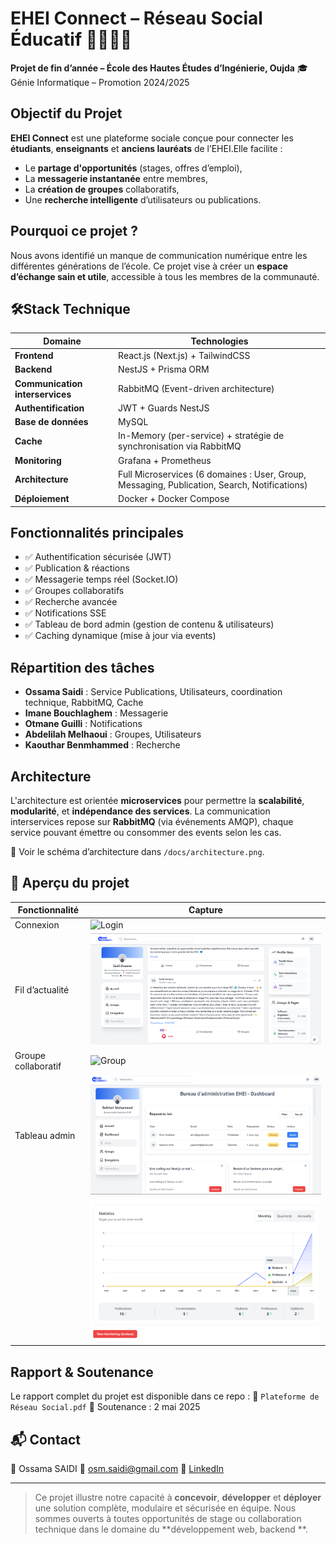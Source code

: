 # EHEI Connect – Réseau Social Éducatif 🧑‍🎓👨‍🏫

**Projet de fin d’année – École des Hautes Études d’Ingénierie, Oujda**
🎓 Génie Informatique – Promotion 2024/2025

## Objectif du Projet

**EHEI Connect** est une plateforme sociale conçue pour connecter les **étudiants**, **enseignants** et **anciens lauréats** de l’EHEI.Elle facilite :

- Le **partage d'opportunités** (stages, offres d’emploi),
- La **messagerie instantanée** entre membres,
- La **création de groupes** collaboratifs,
- Une **recherche intelligente** d’utilisateurs ou publications.

## Pourquoi ce projet ?

Nous avons identifié un manque de communication numérique entre les différentes générations de l’école.
Ce projet vise à créer un **espace d’échange sain et utile**, accessible à tous les membres de la communauté.

## 🛠Stack Technique

| Domaine                               | Technologies                                                                                 |
| ------------------------------------- | -------------------------------------------------------------------------------------------- |
| **Frontend**                    | React.js (Next.js) + TailwindCSS                                                             |
| **Backend**                     | NestJS + Prisma ORM                                                                          |
| **Communication interservices** | RabbitMQ (Event-driven architecture)                                                         |
| **Authentification**            | JWT + Guards NestJS                                                                          |
| **Base de données**            | MySQL                                                                                        |
| **Cache**                       | In-Memory (per-service) + stratégie de synchronisation via RabbitMQ                         |
| **Monitoring**                  | Grafana + Prometheus                                                                         |
| **Architecture**                | Full Microservices (6 domaines : User, Group, Messaging, Publication, Search, Notifications) |
| **Déploiement**                | Docker + Docker Compose                                                                      |

## Fonctionnalités principales

- ✅ Authentification sécurisée (JWT)
- ✅ Publication & réactions
- ✅ Messagerie temps réel (Socket.IO)
- ✅ Groupes collaboratifs
- ✅ Recherche avancée
- ✅ Notifications SSE
- ✅ Tableau de bord admin (gestion de contenu & utilisateurs)
- ✅ Caching dynamique (mise à jour via events)

## Répartition des tâches

- **Ossama Saidi** : Service Publications, Utilisateurs, coordination technique, RabbitMQ, Cache
- **Imane Bouchlaghem** : Messagerie
- **Otmane Guilli** : Notifications
- **Abdelilah Melhaoui** : Groupes, Utilisateurs
- **Kaouthar Benmhammed** : Recherche

## Architecture

L'architecture est orientée **microservices** pour permettre la **scalabilité**, **modularité**, et **indépendance des services**.
La communication interservices repose sur **RabbitMQ** (via événements AMQP), chaque service pouvant émettre ou consommer des events selon les cas.

📌 Voir le schéma d’architecture dans `/docs/architecture.png`.

## 📸 Aperçu du projet

| Fonctionnalité     | Capture                        |
| ------------------- | ------------------------------ |
| Connexion           | ![Login](docs/screens/login.png) |
| Fil d’actualité   | ![Feed](docs/screens/feed.png)   |
| Groupe collaboratif | ![Group](docs/screens/group.png) |
| Tableau admin       | ![Admin](docs/screens/admin.png) |
|                     | ![Tableau de bord](docs/screens/bord.png)|

## Rapport & Soutenance

Le rapport complet du projet est disponible dans ce repo :
📎 `Plateforme de Réseau Social.pdf`
📅 Soutenance : 2 mai 2025

## 📬 Contact

👤 Ossama SAIDI
📧 osm.saidi@gmail.com
🔗 [LinkedIn](https://www.linkedin.com/in/ossama-saidi/)

---

> Ce projet illustre notre capacité à **concevoir**, **développer** et **déployer** une solution complète, modulaire et sécurisée en équipe.
> Nous sommes ouverts à toutes opportunités de stage ou collaboration technique dans le domaine du **développement web, backend **.
